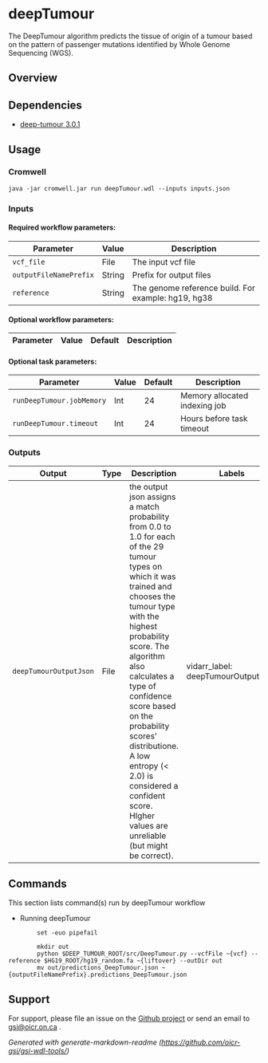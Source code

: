 # deepTumour

The DeepTumour algorithm predicts the tissue of origin of a tumour based on the pattern of passenger mutations identified by Whole Genome Sequencing (WGS).

## Overview

## Dependencies

* [deep-tumour 3.0.1](https://github.com/oicr-gsi/DeepTumour)


## Usage

### Cromwell
```
java -jar cromwell.jar run deepTumour.wdl --inputs inputs.json
```

### Inputs

#### Required workflow parameters:
Parameter|Value|Description
---|---|---
`vcf_file`|File|The input vcf file
`outputFileNamePrefix`|String|Prefix for output files
`reference`|String|The genome reference build. For example: hg19, hg38


#### Optional workflow parameters:
Parameter|Value|Default|Description
---|---|---|---


#### Optional task parameters:
Parameter|Value|Default|Description
---|---|---|---
`runDeepTumour.jobMemory`|Int|24|Memory allocated indexing job
`runDeepTumour.timeout`|Int|24|Hours before task timeout


### Outputs

Output | Type | Description | Labels
---|---|---|---
`deepTumourOutputJson`|File|the output json assigns a match probability from 0.0 to 1.0 for each of the 29 tumour types on which it was trained and chooses the tumour type with the highest probability score. The algorithm also calculates a type of confidence score based on the probability scores' distributione. A low entropy (< 2.0) is considered a confident score. HIgher values are unreliable (but might be correct).|vidarr_label: deepTumourOutputJson


## Commands
This section lists command(s) run by deepTumour workflow

* Running deepTumour

```
        set -euo pipefail
        
        mkdir out
        python $DEEP_TUMOUR_ROOT/src/DeepTumour.py --vcfFile ~{vcf} --reference $HG19_ROOT/hg19_random.fa ~{liftover} --outDir out
        mv out/predictions_DeepTumour.json ~{outputFileNamePrefix}.predictions_DeepTumour.json

```

 ## Support

For support, please file an issue on the [Github project](https://github.com/oicr-gsi) or send an email to gsi@oicr.on.ca .

_Generated with generate-markdown-readme (https://github.com/oicr-gsi/gsi-wdl-tools/)_
